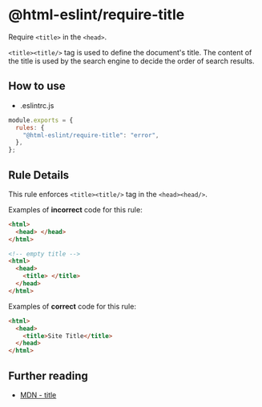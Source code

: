 # @html-eslint/require-title

Require `<title>` in the `<head>`.

`<title><title/>` tag is used to define the document's title.
The content of the title is used by the search engine to decide the order of search results.

## How to use

- .eslintrc.js

```js
module.exports = {
  rules: {
    "@html-eslint/require-title": "error",
  },
};
```

## Rule Details

This rule enforces `<title><title/>` tag in the `<head><head/>`.

Examples of **incorrect** code for this rule:

```html
<html>
  <head> </head>
</html>

<!-- empty title -->
<html>
  <head>
    <title> </title>
  </head>
</html>
```

Examples of **correct** code for this rule:

```html
<html>
  <head>
    <title>Site Title</title>
  </head>
</html>
```

## Further reading

- [MDN - title](https://developer.mozilla.org/en-US/docs/Web/HTML/Element/title)
